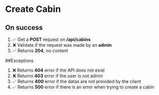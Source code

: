 # Create Cabin

## On success

1. ✅ Get a **POST** request on **/api/cabins**
2. ❌ Validate if the request was made by an **admin**
3. ✅ Returns **204**, no content

##Exceptions

1. ❌ Returns **404** error if the API does not exist
2. ❌ Returns **403** error if the user is not admin
3. ✅ Returns **400** error if the datas are not provided by the client
4. ✅ Returns **500** error if there is an error when trying to create a cabin
